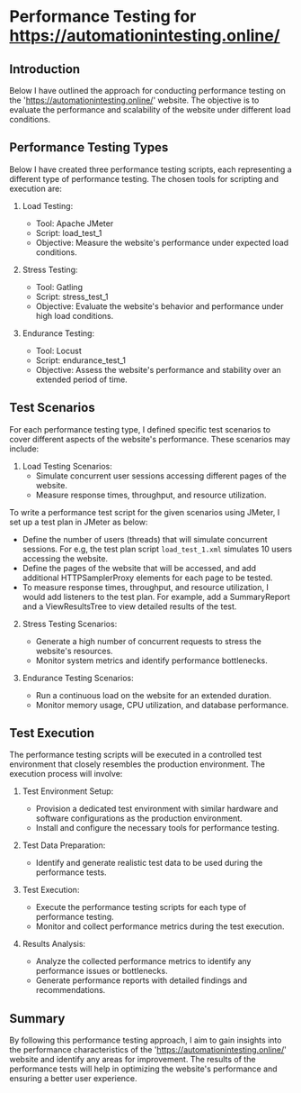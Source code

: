 # Performance Testing for https://automationintesting.online/

## Introduction
Below I have outlined the approach for conducting performance testing on the 'https://automationintesting.online/' website. The objective is to evaluate the performance and scalability of the website under different load conditions.

## Performance Testing Types
Below I have created three performance testing scripts, each representing a different type of performance testing. The chosen tools for scripting and execution are:

1. Load Testing:
   - Tool: Apache JMeter
   - Script: load_test_1
   - Objective: Measure the website's performance under expected load conditions.

2. Stress Testing:
   - Tool: Gatling
   - Script: stress_test_1
   - Objective: Evaluate the website's behavior and performance under high load conditions.

3. Endurance Testing:
   - Tool: Locust
   - Script: endurance_test_1
   - Objective: Assess the website's performance and stability over an extended period of time.

## Test Scenarios
For each performance testing type, I defined specific test scenarios to cover different aspects of the website's performance. These scenarios may include:

1. Load Testing Scenarios:
   - Simulate concurrent user sessions accessing different pages of the website.
   - Measure response times, throughput, and resource utilization.

To write a performance test script for the given scenarios using JMeter, I set up a test plan in JMeter as below:

- Define the number of users (threads) that will simulate concurrent sessions. For e.g, the test plan script `load_test_1.xml` simulates 10 users accessing the website.
- Define the pages of the website that will be accessed, and add additional HTTPSamplerProxy elements for each page to be tested.
- To measure response times, throughput, and resource utilization, I would add listeners to the test plan. For example, add a SummaryReport and a ViewResultsTree to view detailed results of the test.

2. Stress Testing Scenarios:
   - Generate a high number of concurrent requests to stress the website's resources.
   - Monitor system metrics and identify performance bottlenecks.

3. Endurance Testing Scenarios:
   - Run a continuous load on the website for an extended duration.
   - Monitor memory usage, CPU utilization, and database performance.

## Test Execution
The performance testing scripts will be executed in a controlled test environment that closely resembles the production environment. The execution process will involve:

1. Test Environment Setup:
   - Provision a dedicated test environment with similar hardware and software configurations as the production environment.
   - Install and configure the necessary tools for performance testing.

2. Test Data Preparation:
   - Identify and generate realistic test data to be used during the performance tests.

3. Test Execution:
   - Execute the performance testing scripts for each type of performance testing.
   - Monitor and collect performance metrics during the test execution.

4. Results Analysis:
   - Analyze the collected performance metrics to identify any performance issues or bottlenecks.
   - Generate performance reports with detailed findings and recommendations.

## Summary
By following this performance testing approach, I aim to gain insights into the performance characteristics of the 'https://automationintesting.online/' website and identify any areas for improvement. The results of the performance tests will help in optimizing the website's performance and ensuring a better user experience.

